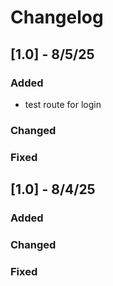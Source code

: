 # Changelog

## [1.0] - 8/5/25

### Added
- test route for login

### Changed

### Fixed

## [1.0] - 8/4/25

### Added

### Changed

### Fixed
